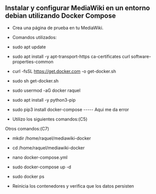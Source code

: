 ## Instalar y configurar MediaWiki en un entorno debian utilizando Docker Compose ##

- Crea una página de prueba en tu MediaWiki.

- Comandos utilizados:


- sudo apt update
- sudo apt install -y apt-transport-https ca-certificates curl software-properties-common
- curl -fsSL https://get.docker.com -o get-docker.sh
- sudo sh get-docker.sh
- sudo usermod -aG docker raquel


- sudo apt install -y python3-pip
- sudo pip3 install docker-compose ----- Aqui me da error 

- Utilizo los siguientes comandos:(C5)




Otros comandos:(C7)
- mkdir /home/raquel/mediawiki-docker
- cd /home/raquel/mediawiki-docker


- nano docker-compose.yml



- sudo docker-compose up -d
- sudo docker ps





- Reinicia los contenedores y verifica que los datos persisten
